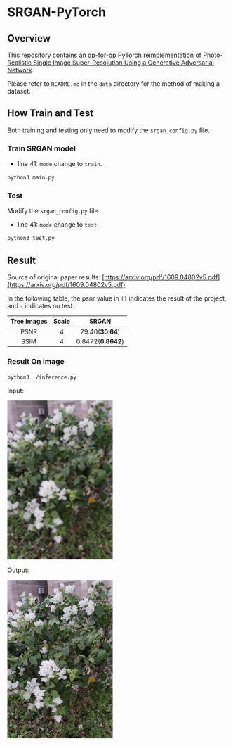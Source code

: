 # SRGAN-PyTorch

## Overview

This repository contains an op-for-op PyTorch reimplementation of [Photo-Realistic Single Image Super-Resolution Using a Generative Adversarial Network](https://arxiv.org/abs/1609.04802v5).


Please refer to `README.md` in the `data` directory for the method of making a dataset.

## How Train and Test

Both training and testing only need to modify the `srgan_config.py` file. 



### Train SRGAN model

- line 41: `mode` change to `train`.

```bash
python3 main.py
```

### Test

Modify the `srgan_config.py` file.

- line 41: `mode` change to `test`.


```bash
python3 test.py
```


## Result

Source of original paper results: [https://arxiv.org/pdf/1609.04802v5.pdf](https://arxiv.org/pdf/1609.04802v5.pdf)

In the following table, the psnr value in `()` indicates the result of the project, and `-` indicates no test.

| Tree images | Scale |       SRGAN        |
|:-----------:|:-----:|:------------------:|
| PSNR        |   4   |  29.40(**30.64**)  |
| SSIM        |   4   |  0.8472(**0.8642**)|


### Result On image
```bash
python3 ./inference.py
```

Input: 

<span align="center"><img width="240" height="360" src="Input/001.jpg"/></span>

Output: 

<span align="center"><img width="240" height="360" src="Output/out1.jpg"/></span>


```
